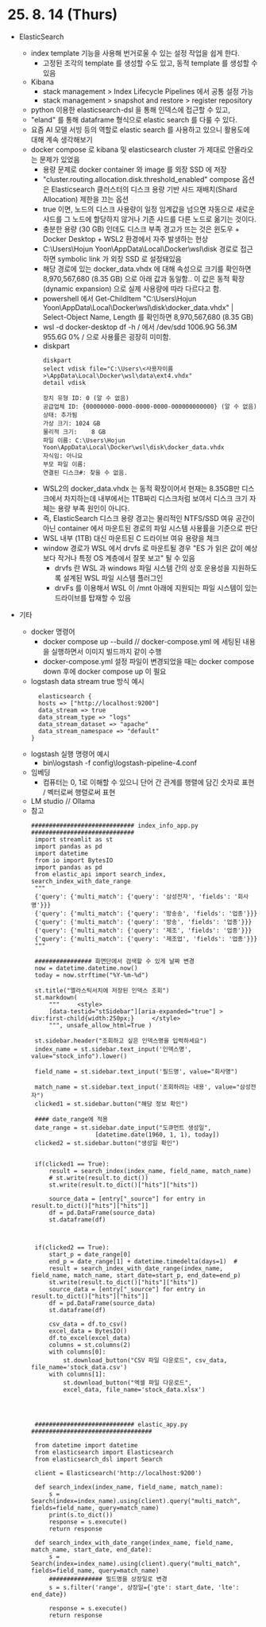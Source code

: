 # 25. 8. 14 (Thurs)

* ElasticSearch
  * index template 기능을 사용해 번거로울 수 있는 설정 작업을 쉽게 한다.
    * 고정된 조각의 template 를 생성할 수도 있고, 동적 template 를 생성할 수 있음
  * Kibana
    * stack management > Index Lifecycle Pipelines 에서 공통 설정 가능
    * stack management > snapshot and restore > register repository
  * python 이용한 elasticsearch-dsl 을 통해 인덱스에 접근할 수 있고,
  * "eland" 를 통해 dataframe 형식으로 elastic search 를 다룰 수 있다.
  * 요즘 AI 모델 서빙 등의 역할로 elastic search 를 사용하고 있으니 활용도에 대해 계속 생각해보기
  * docker compose 로 kibana 및 elasticsearch cluster 가 제대로 안올라오는 문제가 있었음
    * 용량 문제로 docker container 와 image 를 외장 SSD 에 저장
    * "cluster.routing.allocation.disk.threshold_enabled" compose 옵션은 Elasticsearch 클러스터의 디스크 용량 기반 샤드 재배치(Shard Allocation) 제한을 끄는 옵션
    * true 이면, 노드의 디스크 사용량이 일정 임계값을 넘으면 자동으로 새로운 샤드를 그 노드에 할당하지 않거나 기존 샤드를 다른 노드로 옮기는 것이다.
    * 충분한 용량 (30 GB) 인데도 디스크 부족 경고가 뜨는 것은 윈도우 + Docker Desktop + WSL2 환경에서 자주 발생하는 현상
    * C:\Users\Hojun Yoon\AppData\Local\Docker\wsl\disk 경로로 접근하면 symbolic link 가 외장 SSD 로 설정돼있음
    * 해당 경로에 있는 docker_data.vhdx 에 대해 속성으로 크기를 확인하면 8,970,567,680 (8.35 GB) 으로 아래 값과 동일함.. 이 값은 동적 확장 (dynamic expansion) 으로 실제 사용량에 따라 다르다고 함.
    * powershell 에서 Get-ChildItem "C:\Users\Hojun Yoon\AppData\Local\Docker\wsl\disk\docker_data.vhdx" | Select-Object Name, Length 를 확인하면 8,970,567,680 (8.35 GB)
    * wsl -d docker-desktop df -h / 에서 /dev/sdd               1006.9G     56.3M    955.6G   0% / 으로 사용률은 굉장히 미미함.
    * diskpart
      ```
      diskpart
      select vdisk file="C:\Users\<사용자이름>\AppData\Local\Docker\wsl\data\ext4.vhdx"
      detail vdisk
      
      장치 유형 ID: 0 (알 수 없음)
      공급업체 ID: {00000000-0000-0000-0000-000000000000} (알 수 없음)
      상태: 추가됨
      가상 크기: 1024 GB
      물리적 크기:    8 GB
      파일 이름: C:\Users\Hojun Yoon\AppData\Local\Docker\wsl\disk\docker_data.vhdx
      자식임: 아니요
      부모 파일 이름:
      연결된 디스크#: 찾을 수 없음.
      ```
    * WSL2의 docker_data.vhdx 는 동적 확장이어서 현재는 8.35GB만 디스크에서 차지하는데 내부에서는 1TB짜리 디스크처럼 보여서 디스크 크기 자체는 용량 부족 원인이 아니다.
    * 즉, ElasticSearch 디스크 용량 경고는 물리적인 NTFS/SSD 여유 공간이 아닌 container 에서 마운트된 경로의 파일 시스템 사용률을 기준으로 판단
    * WSL 내부 (1TB) 대신 마운트된 C 드라이브 여유 용량을 체크
    * window 경로가 WSL 에서 drvfs 로 마운트될 경우 "ES 가 읽은 값이 예상보다 작거나 특정 OS 계층에서 잘못 보고" 될 수 있음
      * drvfs 란 WSL 과 windows 파일 시스템 간의 상호 운용성을 지원하도록 설계된 WSL 파일 시스템 플러그인
      * drvFs 를 이용해서 WSL 이 /mnt 아래에 지원되는 파일 시스템이 있는 드라이브를 탑재할 수 있음
 
* 기타
  * docker 명령어
    * docker compose up --build // docker-compose.yml 에 세팅된 내용을 실행하면서 이미지 빌드까지 같이 수행
    * docker-compose.yml 설정 파일이 변경되었을 때는 docker compose down 후에 docker compose up 이 필요
  * logstash data stream true 방식 예시
    ```
      elasticsearch {
      hosts => ["http://localhost:9200"]
      data_stream => true
      data_stream_type => "logs"
      data_stream_dataset => "apache"
      data_stream_namespace => "default"
    }
    ```
  * logstash 실행 명령어 예시
    * bin\logstash -f config\logstash-pipeline-4.conf
  * 임베딩
    * 컴퓨터는 0, 1로 이해할 수 있으니 단어 간 관계를 행렬에 담긴 숫자로 표현 / 벡터로써 행렬로써 표현
  * LM studio // Ollama
  * 참고
    ```
    ############################# index_info_app.py #############################
     import streamlit as st
     import pandas as pd
     import datetime
     from io import BytesIO
     import pandas as pd
     from elastic_api import search_index, search_index_with_date_range
     """
     {'query': {'multi_match': {'query': '삼성전자', 'fields': '회사명'}}}
     {'query': {'multi_match': {'query': '방송송', 'fields': '업종'}}}
     {'query': {'multi_match': {'query': '방송', 'fields': '업종'}}}
     {'query': {'multi_match': {'query': '제조', 'fields': '업종'}}}
     {'query': {'multi_match': {'query': '제조업', 'fields': '업종'}}}
     """
     
     ################ 화면단에서 검색할 수 있게 날짜 변경
     now = datetime.datetime.now()
     today = now.strftime("%Y-%m-%d")
     
     st.title("엘라스틱서치에 저장된 인덱스 조회") 
     st.markdown(
         """     <style>
         [data-testid="stSidebar"][aria-expanded="true"] > div:first-child{width:250px;}     </style>
         """, unsafe_allow_html=True )
     
     st.sidebar.header("조회하고 싶은 인덱스명을 입력하세요")
     index_name = st.sidebar.text_input('인덱스명', value="stock_info").lower()
     
     field_name = st.sidebar.text_input('필드명', value="회사명")
     
     match_name = st.sidebar.text_input('조회하려는 내용', value="삼성전자")
     clicked1 = st.sidebar.button("해당 정보 확인")
     
     #### date_range에 적용
     date_range = st.sidebar.date_input("도큐먼트 생성일",
                      [datetime.date(1960, 1, 1), today]) 
     clicked2 = st.sidebar.button("생성일 확인")
     
     
     if(clicked1 == True):
         result = search_index(index_name, field_name, match_name)     
         # st.write(result.to_dict())
         st.write(result.to_dict()["hits"]["hits"])
     
         source_data = [entry["_source"] for entry in result.to_dict()["hits"]["hits"]]
         df = pd.DataFrame(source_data)
         st.dataframe(df)
     
     
     
     if(clicked2 == True):    
         start_p = date_range[0]               
         end_p = date_range[1] + datetime.timedelta(days=1)  #
         result = search_index_with_date_range(index_name, field_name, match_name, start_date=start_p, end_date=end_p)     
         st.write(result.to_dict()["hits"]["hits"])
         source_data = [entry["_source"] for entry in result.to_dict()["hits"]["hits"]]
         df = pd.DataFrame(source_data)
         st.dataframe(df)
         
         csv_data = df.to_csv()  
         excel_data = BytesIO()      
         df.to_excel(excel_data)     
         columns = st.columns(2) 
         with columns[0]:
             st.download_button("CSV 파일 다운로드", csv_data, file_name='stock_data.csv')   
         with columns[1]:
             st.download_button("엑셀 파일 다운로드", 
             excel_data, file_name='stock_data.xlsx')
     
     
     
     
     ############################ elastic_apy.py ##################################
     
     from datetime import datetime
     from elasticsearch import Elasticsearch
     from elasticsearch_dsl import Search
     
     client = Elasticsearch('http://localhost:9200')
     
     def search_index(index_name, field_name, match_name):
         s = Search(index=index_name).using(client).query("multi_match", fields=field_name, query=match_name)
         print(s.to_dict())
         response = s.execute()
         return response
     
     def search_index_with_date_range(index_name, field_name, match_name, start_date, end_date):
         s = Search(index=index_name).using(client).query("multi_match", fields=field_name, query=match_name)
         ############### 필드명을 상장일로 변경
         s = s.filter('range', 상장일={'gte': start_date, 'lte': end_date})
         
         response = s.execute()
         return response
    ```
    
